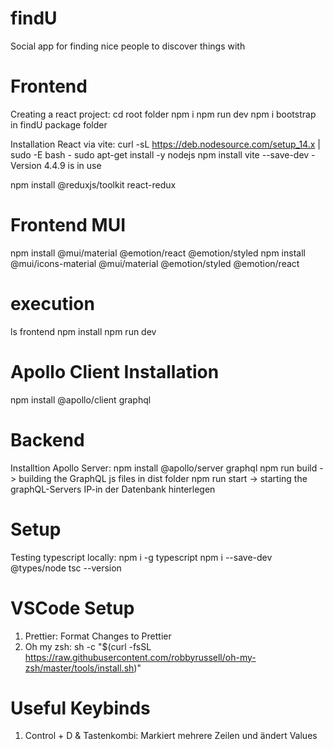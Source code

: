 # findU

Social app for finding nice people to discover things with

# Frontend

Creating a react project:
cd root folder
npm i
npm run dev
npm i bootstrap in findU package folder

Installation React via vite:
curl -sL https://deb.nodesource.com/setup_14.x | sudo -E bash -
sudo apt-get install -y nodejs
npm install
vite --save-dev - Version 4.4.9 is in use

npm install @reduxjs/toolkit react-redux

# Frontend MUI

npm install @mui/material @emotion/react @emotion/styled
npm install @mui/icons-material @mui/material @emotion/styled @emotion/react

# execution

ls frontend
npm install
npm run dev

# Apollo Client Installation

npm install @apollo/client graphql

# Backend

Installtion Apollo Server:
npm install @apollo/server graphql
npm run build -> building the GraphQL js files in dist folder
npm run start -> starting the graphQL-Servers
IP-in der Datenbank hinterlegen

# Setup

Testing typescript locally:
npm i -g typescript
npm i --save-dev @types/node
tsc --version

# VSCode Setup

1. Prettier: Format Changes to Prettier
2. Oh my zsh:
   sh -c "$(curl -fsSL https://raw.githubusercontent.com/robbyrussell/oh-my-zsh/master/tools/install.sh)"

# Useful Keybinds

1. Control + D & Tastenkombi: Markiert mehrere Zeilen und ändert Values
